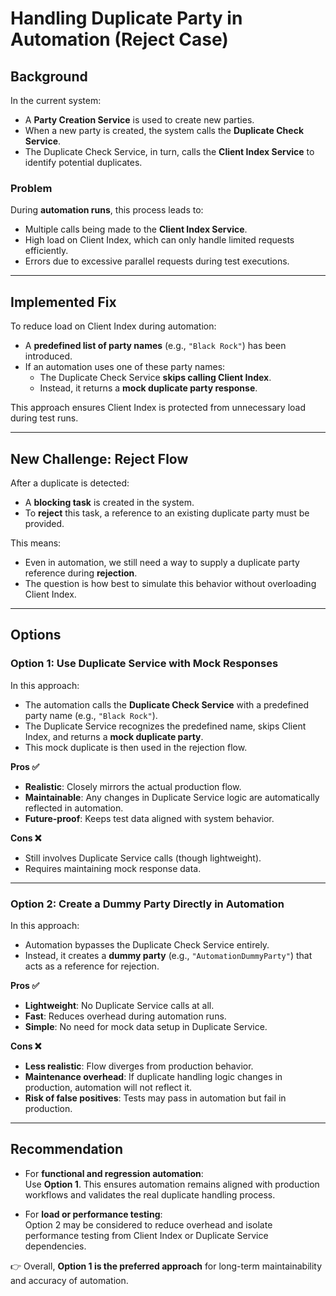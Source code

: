 # Handling Duplicate Party in Automation (Reject Case)

## Background
In the current system:
- A **Party Creation Service** is used to create new parties.  
- When a new party is created, the system calls the **Duplicate Check Service**.  
- The Duplicate Check Service, in turn, calls the **Client Index Service** to identify potential duplicates.  

### Problem
During **automation runs**, this process leads to:
- Multiple calls being made to the **Client Index Service**.  
- High load on Client Index, which can only handle limited requests efficiently.  
- Errors due to excessive parallel requests during test executions.  

---

## Implemented Fix
To reduce load on Client Index during automation:
- A **predefined list of party names** (e.g., `"Black Rock"`) has been introduced.  
- If an automation uses one of these party names:  
  - The Duplicate Check Service **skips calling Client Index**.  
  - Instead, it returns a **mock duplicate party response**.  

This approach ensures Client Index is protected from unnecessary load during test runs.  

---

## New Challenge: Reject Flow
After a duplicate is detected:
- A **blocking task** is created in the system.  
- To **reject** this task, a reference to an existing duplicate party must be provided.  

This means:  
- Even in automation, we still need a way to supply a duplicate party reference during **rejection**.  
- The question is how best to simulate this behavior without overloading Client Index.  

---

## Options

### **Option 1: Use Duplicate Service with Mock Responses**
In this approach:
- The automation calls the **Duplicate Check Service** with a predefined party name (e.g., `"Black Rock"`).  
- The Duplicate Service recognizes the predefined name, skips Client Index, and returns a **mock duplicate party**.  
- This mock duplicate is then used in the rejection flow.  

**Pros ✅**
- **Realistic**: Closely mirrors the actual production flow.  
- **Maintainable**: Any changes in Duplicate Service logic are automatically reflected in automation.  
- **Future-proof**: Keeps test data aligned with system behavior.  

**Cons ❌**
- Still involves Duplicate Service calls (though lightweight).  
- Requires maintaining mock response data.  

---

### **Option 2: Create a Dummy Party Directly in Automation**
In this approach:
- Automation bypasses the Duplicate Check Service entirely.  
- Instead, it creates a **dummy party** (e.g., `"AutomationDummyParty"`) that acts as a reference for rejection.  

**Pros ✅**
- **Lightweight**: No Duplicate Service calls at all.  
- **Fast**: Reduces overhead during automation runs.  
- **Simple**: No need for mock data setup in Duplicate Service.  

**Cons ❌**
- **Less realistic**: Flow diverges from production behavior.  
- **Maintenance overhead**: If duplicate handling logic changes in production, automation will not reflect it.  
- **Risk of false positives**: Tests may pass in automation but fail in production.  

---

## Recommendation
- For **functional and regression automation**:  
  Use **Option 1**. This ensures automation remains aligned with production workflows and validates the real duplicate handling process.  

- For **load or performance testing**:  
  Option 2 may be considered to reduce overhead and isolate performance testing from Client Index or Duplicate Service dependencies.  

👉 Overall, **Option 1 is the preferred approach** for long-term maintainability and accuracy of automation.  
